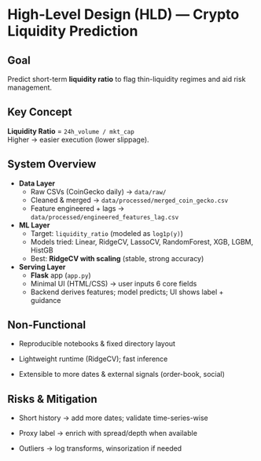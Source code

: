 # High-Level Design (HLD) — Crypto Liquidity Prediction

## Goal
Predict short-term **liquidity ratio** to flag thin-liquidity regimes and aid risk management.

## Key Concept
**Liquidity Ratio** = `24h_volume / mkt_cap`  
Higher → easier execution (lower slippage).

## System Overview
- **Data Layer**
  - Raw CSVs (CoinGecko daily) → `data/raw/`
  - Cleaned & merged → `data/processed/merged_coin_gecko.csv`
  - Feature engineered + lags → `data/processed/engineered_features_lag.csv`
- **ML Layer**
  - Target: `liquidity_ratio` (modeled as `log1p(y)`)
  - Models tried: Linear, RidgeCV, LassoCV, RandomForest, XGB, LGBM, HistGB
  - Best: **RidgeCV with scaling** (stable, strong accuracy)
- **Serving Layer**
  - **Flask** app (`app.py`)
  - Minimal UI (HTML/CSS) → user inputs 6 core fields
  - Backend derives features; model predicts; UI shows label + guidance



## Non-Functional

- Reproducible notebooks & fixed directory layout

- Lightweight runtime (RidgeCV); fast inference

- Extensible to more dates & external signals (order-book, social)

## Risks & Mitigation

- Short history → add more dates; validate time-series-wise

- Proxy label → enrich with spread/depth when available

- Outliers → log transforms, winsorization if needed
